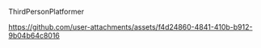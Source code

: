 ThirdPersonPlatformer

https://github.com/user-attachments/assets/f4d24860-4841-410b-b912-9b04b64c8016

